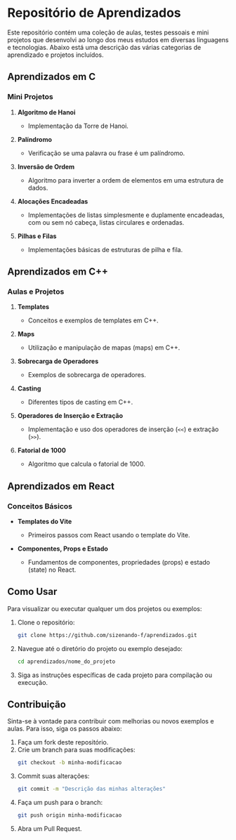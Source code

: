 # Repositório de Aprendizados

Este repositório contém uma coleção de aulas, testes pessoais e mini projetos que desenvolvi ao longo dos meus estudos em diversas linguagens e tecnologias. Abaixo está uma descrição das várias categorias de aprendizado e projetos incluídos.

## Aprendizados em C

### Mini Projetos

1. **Algoritmo de Hanoi**
   - Implementação da Torre de Hanoi.
   
2. **Palíndromo**
   - Verificação se uma palavra ou frase é um palíndromo.
   
3. **Inversão de Ordem**
   - Algoritmo para inverter a ordem de elementos em uma estrutura de dados.
   
4. **Alocações Encadeadas**
   - Implementações de listas simplesmente e duplamente encadeadas, com ou sem nó cabeça, listas circulares e ordenadas.
   
5. **Pilhas e Filas**
   - Implementações básicas de estruturas de pilha e fila.

## Aprendizados em C++

### Aulas e Projetos

1. **Templates**
   - Conceitos e exemplos de templates em C++.
   
2. **Maps**
   - Utilização e manipulação de mapas (maps) em C++.
   
3. **Sobrecarga de Operadores**
   - Exemplos de sobrecarga de operadores.
   
4. **Casting**
   - Diferentes tipos de casting em C++.
   
5. **Operadores de Inserção e Extração**
   - Implementação e uso dos operadores de inserção (`<<`) e extração (`>>`).
   
6. **Fatorial de 1000**
   - Algoritmo que calcula o fatorial de 1000.

## Aprendizados em React

### Conceitos Básicos

- **Templates do Vite**
  - Primeiros passos com React usando o template do Vite.
  
- **Componentes, Props e Estado**
  - Fundamentos de componentes, propriedades (props) e estado (state) no React.

## Como Usar

Para visualizar ou executar qualquer um dos projetos ou exemplos:

1. Clone o repositório:
    ```bash
    git clone https://github.com/sizenando-f/aprendizados.git
    ```
2. Navegue até o diretório do projeto ou exemplo desejado:
    ```bash
    cd aprendizados/nome_do_projeto
    ```
3. Siga as instruções específicas de cada projeto para compilação ou execução.

## Contribuição

Sinta-se à vontade para contribuir com melhorias ou novos exemplos e aulas. Para isso, siga os passos abaixo:

1. Faça um fork deste repositório.
2. Crie um branch para suas modificações:
    ```bash
    git checkout -b minha-modificacao
    ```
3. Commit suas alterações:
    ```bash
    git commit -m "Descrição das minhas alterações"
    ```
4. Faça um push para o branch:
    ```bash
    git push origin minha-modificacao
    ```
5. Abra um Pull Request.
